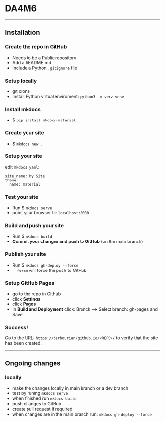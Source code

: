# DA4M6



---
## Installation

### Create the repo in GitHub
- Needs to be a Public repository
- Add a README.md
- Include a Python `.gitignore` file

### Setup locally
- git clone
- Install Python virtual enviroment: `python3 -m venv venv`

### Install mkdocs
- $ `pip install mkdocs-material`

### Create your site
- $ `mkdocs new .`

### Setup your site
edit `mkdocs.yaml`:

```
site_name: My Site
theme:
  name: material
```

### Test your site
- Run $ `mkdocs serve`
- point your browser to: `localhost:8000`

### Build and push your site
- Run $ `mkdocs build`
- **Commit your changes and push to GitHub** (on the main branch)

### Publish your site
- Run $ `mkdocs gh-deploy --force`
- `--force` will force the push to GitHub

### Setup GitHub Pages
- go to the repo in GitHub
- click **Settings**
- click **Pages**
- In **Build and Deployment** click: Branck --> Select branch: gh-pages and Save

### Success!
Go to the URL: `https://barbourian/github.io/<REPO>/` to verify that the site has been created.

---
## Ongoing changes

### locally
- make the changes locally in main branch or a dev branch
- test by runing `mkdocs serve`
- when finished run `mkdocs build`
- push changes to GitHub
- create pull request if required
- when changes are in the main branch run: `mkdocs gh-deploy --force`
